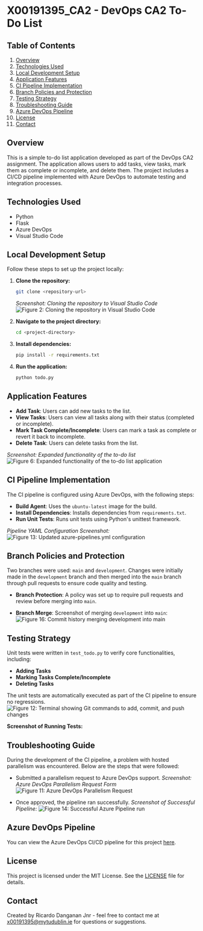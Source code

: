 # X00191395_CA2 - DevOps CA2 To-Do List

## Table of Contents
1. [Overview](#overview)
2. [Technologies Used](#technologies-used)
3. [Local Development Setup](#local-development-setup)
4. [Application Features](#application-features)
5. [CI Pipeline Implementation](#ci-pipeline-implementation)
6. [Branch Policies and Protection](#branch-policies-and-protection)
7. [Testing Strategy](#testing-strategy)
8. [Troubleshooting Guide](#troubleshooting-guide)
9. [Azure DevOps Pipeline](#azure-devOps-pipeline)
10. [License](#license)
11. [Contact](#contact)

## Overview
This is a simple to-do list application developed as part of the DevOps CA2 assignment. The application allows users to add tasks, view tasks, mark them as complete or incomplete, and delete them. The project includes a CI/CD pipeline implemented with Azure DevOps to automate testing and integration processes.

## Technologies Used
- Python
- Flask
- Azure DevOps
- Visual Studio Code

## Local Development Setup
Follow these steps to set up the project locally:

1. **Clone the repository:**
   ```bash
   git clone <repository-url>
   ```
   _Screenshot: Cloning the repository to Visual Studio Code_
   ![Figure 2: Cloning the repository in Visual Studio Code](https://github.com/ricardodanganan/X00191395_CA2/raw/main/images/figure2_clone_repository_vscode.png)


2. **Navigate to the project directory:**
   ```bash
   cd <project-directory>
   ```

3. **Install dependencies:**
   ```bash
   pip install -r requirements.txt
   ```

4. **Run the application:**
   ```bash
   python todo.py
   ```

## Application Features
- **Add Task**: Users can add new tasks to the list.
- **View Tasks**: Users can view all tasks along with their status (completed or incomplete).
- **Mark Task Complete/Incomplete**: Users can mark a task as complete or revert it back to incomplete.
- **Delete Task**: Users can delete tasks from the list.

_Screenshot: Expanded functionality of the to-do list_
![Figure 6: Expanded functionality of the to-do list application](https://github.com/ricardodanganan/X00191395_CA2/raw/main/images/figure6_todo_list_expanded_functionality.png)

## CI Pipeline Implementation
The CI pipeline is configured using Azure DevOps, with the following steps:
- **Build Agent**: Uses the `ubuntu-latest` image for the build.
- **Install Dependencies**: Installs dependencies from `requirements.txt`.
- **Run Unit Tests**: Runs unit tests using Python's unittest framework.

_Pipeline YAML Configuration Screenshot:_
![Figure 13: Updated azure-pipelines.yml configuration](https://github.com/ricardodanganan/X00191395_CA2/raw/main/images/figure13_updated_azure_pipeline_config.png)

## Branch Policies and Protection
Two branches were used: `main` and `development`. Changes were initially made in the `development` branch and then merged into the `main` branch through pull requests to ensure code quality and testing.
- **Branch Protection**: A policy was set up to require pull requests and review before merging into `main`.

- **Branch Merge**: Screenshot of merging `development` into `main`:
  ![Figure 16: Commit history merging `development` into `main`](https://github.com/ricardodanganan/X00191395_CA2/raw/main/images/figure16_commit_history_merge.png)

## Testing Strategy
Unit tests were written in `test_todo.py` to verify core functionalities, including:
- **Adding Tasks**
- **Marking Tasks Complete/Incomplete**
- **Deleting Tasks**

The unit tests are automatically executed as part of the CI pipeline to ensure no regressions.
![Figure 12: Terminal showing Git commands to add, commit, and push changes](https://github.com/ricardodanganan/X00191395_CA2/raw/main/images/figure12_git_add_commit_push.png)

**Screenshot of Running Tests:**

## Troubleshooting Guide
During the development of the CI pipeline, a problem with hosted parallelism was encountered. Below are the steps that were followed:
- Submitted a parallelism request to Azure DevOps support.
_Screenshot: Azure DevOps Parallelism Request Form_
![Figure 11: Azure DevOps Parallelism Request](https://github.com/ricardodanganan/X00191395_CA2/raw/main/images/figure11_azure_devops_parallelism_request.png)

- Once approved, the pipeline ran successfully.
 _Screenshot of Successful Pipeline:_
![Figure 14: Successful Azure Pipeline run](https://github.com/ricardodanganan/X00191395_CA2/raw/main/images/figure14_successful_pipeline_summary.png)

## Azure DevOps Pipeline
You can view the Azure DevOps CI/CD pipeline for this project [here](https://dev.azure.com/X00191395/X00191395_CA2).

## License
This project is licensed under the MIT License. See the [LICENSE](LICENSE) file for details.

## Contact
Created by Ricardo Danganan Jnr - feel free to contact me at x00191395@mytudublin.ie for questions or suggestions.



